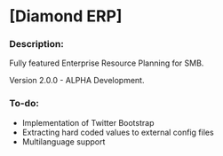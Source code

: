 # [Diamond ERP]

### Description:

Fully featured Enterprise Resource Planning for SMB.

Version 2.0.0 - ALPHA Development.

### To-do:

- Implementation of Twitter Bootstrap
- Extracting hard coded values to external config files
- Multilanguage support
